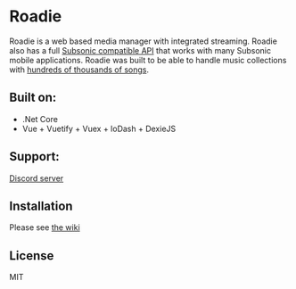 Roadie
======

Roadie is a web based media manager with integrated streaming. Roadie also has a full [Subsonic compatible API](http://www.subsonic.org/pages/apps.jsp) that works with many Subsonic mobile applications. Roadie was built to be able to handle music collections with [hundreds of thousands of songs](http://www.redferret.net/?page_id=38781).

Built on:
---------
* .Net Core
* Vue + Vuetify + Vuex + loDash + DexieJS

Support:
------------
[Discord server](https://discord.gg/pZyznJN)

Installation
------------
Please see [the wiki](https://github.com/sphildreth/roadie-dotnetcore/wiki)

License
-------
MIT

